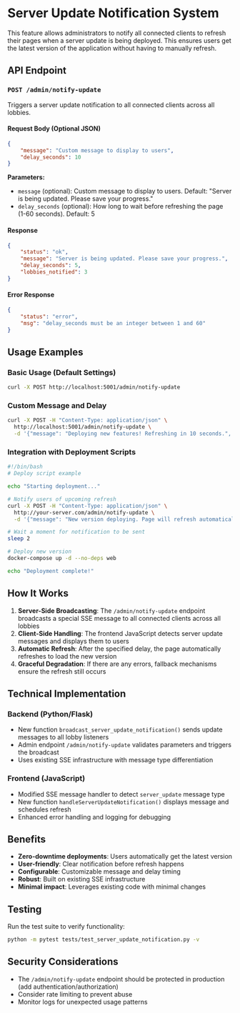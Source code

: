 # Server Update Notification System

This feature allows administrators to notify all connected clients to refresh their pages when a server update is being deployed. This ensures users get the latest version of the application without having to manually refresh.

## API Endpoint

### `POST /admin/notify-update`

Triggers a server update notification to all connected clients across all lobbies.

#### Request Body (Optional JSON)

```json
{
    "message": "Custom message to display to users",
    "delay_seconds": 10
}
```

**Parameters:**
- `message` (optional): Custom message to display to users. Default: "Server is being updated. Please save your progress."
- `delay_seconds` (optional): How long to wait before refreshing the page (1-60 seconds). Default: 5

#### Response

```json
{
    "status": "ok",
    "message": "Server is being updated. Please save your progress.",
    "delay_seconds": 5,
    "lobbies_notified": 3
}
```

#### Error Response

```json
{
    "status": "error",
    "msg": "delay_seconds must be an integer between 1 and 60"
}
```

## Usage Examples

### Basic Usage (Default Settings)
```bash
curl -X POST http://localhost:5001/admin/notify-update
```

### Custom Message and Delay
```bash
curl -X POST -H "Content-Type: application/json" \
  http://localhost:5001/admin/notify-update \
  -d '{"message": "Deploying new features! Refreshing in 10 seconds.", "delay_seconds": 10}'
```

### Integration with Deployment Scripts

```bash
#!/bin/bash
# Deploy script example

echo "Starting deployment..."

# Notify users of upcoming refresh
curl -X POST -H "Content-Type: application/json" \
  http://your-server.com/admin/notify-update \
  -d '{"message": "New version deploying. Page will refresh automatically.", "delay_seconds": 15}'

# Wait a moment for notification to be sent
sleep 2

# Deploy new version
docker-compose up -d --no-deps web

echo "Deployment complete!"
```

## How It Works

1. **Server-Side Broadcasting**: The `/admin/notify-update` endpoint broadcasts a special SSE message to all connected clients across all lobbies
2. **Client-Side Handling**: The frontend JavaScript detects server update messages and displays them to users
3. **Automatic Refresh**: After the specified delay, the page automatically refreshes to load the new version
4. **Graceful Degradation**: If there are any errors, fallback mechanisms ensure the refresh still occurs

## Technical Implementation

### Backend (Python/Flask)
- New function `broadcast_server_update_notification()` sends update messages to all lobby listeners
- Admin endpoint `/admin/notify-update` validates parameters and triggers the broadcast
- Uses existing SSE infrastructure with message type differentiation

### Frontend (JavaScript)
- Modified SSE message handler to detect `server_update` message type
- New function `handleServerUpdateNotification()` displays message and schedules refresh
- Enhanced error handling and logging for debugging

## Benefits

- **Zero-downtime deployments**: Users automatically get the latest version
- **User-friendly**: Clear notification before refresh happens
- **Configurable**: Customizable message and delay timing
- **Robust**: Built on existing SSE infrastructure
- **Minimal impact**: Leverages existing code with minimal changes

## Testing

Run the test suite to verify functionality:

```bash
python -m pytest tests/test_server_update_notification.py -v
```

## Security Considerations

- The `/admin/notify-update` endpoint should be protected in production (add authentication/authorization)
- Consider rate limiting to prevent abuse
- Monitor logs for unexpected usage patterns